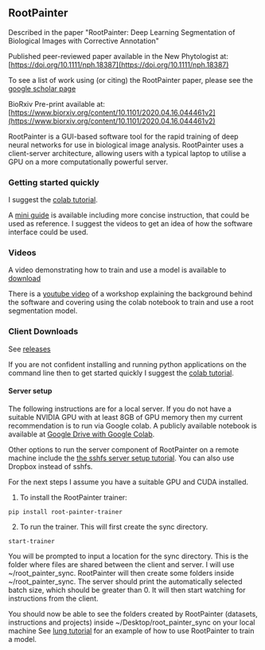 ## RootPainter

Described in the paper "RootPainter: Deep Learning Segmentation of Biological Images with Corrective Annotation"

Published peer-reviewed paper available in the New Phytologist at:
[https://doi.org/10.1111/nph.18387](https://doi.org/10.1111/nph.18387)

To see a list of work using (or citing) the RootPainter paper, please see the [google scholar page](https://scholar.google.com/scholar?cites=12740268016453642124)

BioRxiv Pre-print available at:
[https://www.biorxiv.org/content/10.1101/2020.04.16.044461v2](https://www.biorxiv.org/content/10.1101/2020.04.16.044461v2)

RootPainter is a GUI-based software tool for the rapid training of deep neural networks for use in biological image analysis. 
RootPainter uses a client-server architecture, allowing users with a typical laptop to utilise a GPU on a more computationally powerful server.   

### Getting started quickly

 I suggest the [colab tutorial](https://colab.research.google.com/drive/104narYAvTBt-X4QEDrBSOZm_DRaAKHtA?usp=sharing).
 
 A [mini guide](https://github.com/Abe404/root_painter/blob/master/docs/mini_guide.md) is available including more concise instruction, that could be used as reference. I suggest the videos to get an idea of how the software interface could be used.
 
### Videos
A video demonstrating how to train and use a model is available to [download](https://nph.onlinelibrary.wiley.com/action/downloadSupplement?doi=10.1111%2Fnph.18387&file=nph18387-sup-0002-VideoS1.mp4)

There is a [youtube video](https://www.youtube.com/watch?v=73u73tBvRO4) of a workshop explaining the background behind the software and covering using the colab notebook to train and use a root segmentation model.


### Client Downloads

See [releases](https://github.com/Abe404/root_painter/releases) 

If you are not confident installing and running python applications on the command line then to get started quickly I suggest the [colab tutorial](https://colab.research.google.com/drive/104narYAvTBt-X4QEDrBSOZm_DRaAKHtA?usp=sharing).

#### Server setup 

The following instructions are for a local server. If you do not have a suitable NVIDIA GPU with at least 8GB of GPU memory then my current recommendation is to run via Google colab. A publicly available notebook is available at [Google Drive with Google Colab](https://colab.research.google.com/drive/104narYAvTBt-X4QEDrBSOZm_DRaAKHtA?usp=sharing).

Other options to run the server component of RootPainter on a remote machine include the [the sshfs server setup tutorial](https://github.com/Abe404/root_painter/blob/master/docs/server_setup_sshfs.md). You can also use Dropbox instead of sshfs.


For the next steps I assume you have a suitable GPU and CUDA installed.

1. To install the RootPainter trainer:

```
pip install root-painter-trainer
```

2. To run the trainer.  This will first create the sync directory.

```
start-trainer
```

You will be prompted to input a location for the sync directory. This is the folder where files are shared between the client and server. I will use ~/root_painter_sync.
RootPainter will then create some folders inside ~/root_painter_sync.
The server should print the automatically selected batch size, which should be greater than 0. It will then start watching for instructions from the client.

You should now be able to see the folders created by RootPainter (datasets, instructions and projects) inside ~/Desktop/root_painter_sync on your local machine 
See [lung tutorial](docs/cxr_lung_tutorial.md) for an example of how to use RootPainter to train a model.

